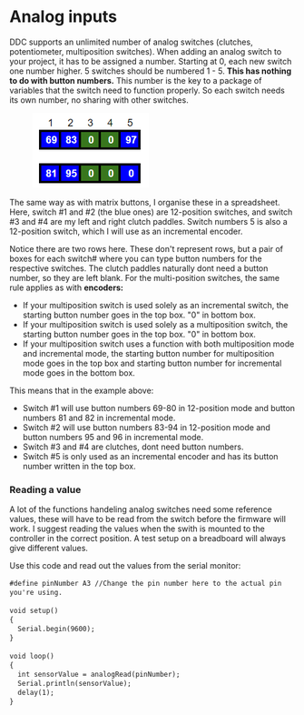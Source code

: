 # Analog inputs

DDC supports an unlimited number of analog switches (clutches, potentiometer, multiposition switches). When adding an analog switch to your project, it has to be assigned a number. Starting at 0, each new switch one number higher. 5 switches should be numbered 1 - 5. **This has nothing to do with button numbers.** This number is the key to a package of variables that the switch need to function properly. So each switch needs its own number, no sharing with other switches.

<figure><img src="../.gitbook/assets/image (16) (1).png" alt=""><figcaption></figcaption></figure>

The same way as with matrix buttons, I organise these in a spreadsheet. Here, switch #1 and #2 (the blue ones) are 12-position switches, and switch #3 and #4 are my left and right clutch paddles. Switch numbers 5 is also a 12-position switch, which I will use as an incremental encoder.

Notice there are two rows here. These don't represent rows, but a pair of boxes for each switch# where you can type button numbers for the respective switches. The clutch paddles naturally dont need a button number, so they are left blank. For the multi-position switches, the same rule applies as with **encoders:**

* If your multiposition switch is used solely as an incremental switch, the starting button number goes in the top box. "0" in bottom box.
* If your multiposition switch is used solely as a multiposition switch, the starting button number goes in the top box. "0" in bottom box.
* If your multiposition switch uses a function with both multiposition mode and incremental mode, the starting button number for multiposition mode goes in the top box and starting button number for incremental mode goes in the bottom box.

This means that in the example above:

* Switch #1 will use button numbers 69-80 in 12-position mode and button numbers 81 and 82 in incremental mode.
* Switch #2 will use button numbers 83-94 in 12-position mode and button numbers 95 and 96 in incremental mode.
* Switch #3 and #4 are clutches, dont need button numbers.
* Switch #5 is only used as an incremental encoder and has its button number written in the top box.

### Reading a value

A lot of the functions handeling analog switches need some reference values, these will have to be read from the switch before the firmware will work. I suggest reading the values when the swith is mounted to the controller in the correct position. A test setup on a breadboard will always give different values.

Use this code and read out the values from the serial monitor:

```
#define pinNumber A3 //Change the pin number here to the actual pin you're using.

void setup()
{
  Serial.begin(9600);
}

void loop() 
{
  int sensorValue = analogRead(pinNumber);
  Serial.println(sensorValue);
  delay(1);
}
```
